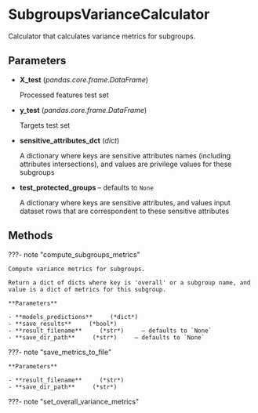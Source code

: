 # SubgroupsVarianceCalculator

Calculator that calculates variance metrics for subgroups.



## Parameters

- **X_test** (*pandas.core.frame.DataFrame*)

    Processed features test set

- **y_test** (*pandas.core.frame.DataFrame*)

    Targets test set

- **sensitive_attributes_dct** (*dict*)

    A dictionary where keys are sensitive attributes names (including attributes intersections),  and values are privilege values for these subgroups

- **test_protected_groups** – defaults to `None`

    A dictionary where keys are sensitive attributes, and values input dataset rows  that are correspondent to these sensitive attributes




## Methods

???- note "compute_subgroups_metrics"

    Compute variance metrics for subgroups.

    Return a dict of dicts where key is 'overall' or a subgroup name, and value is a dict of metrics for this subgroup.

    **Parameters**

    - **models_predictions**     (*dict*)    
    - **save_results**     (*bool*)    
    - **result_filename**     (*str*)     – defaults to `None`    
    - **save_dir_path**     (*str*)     – defaults to `None`    
    
???- note "save_metrics_to_file"

    

    **Parameters**

    - **result_filename**     (*str*)    
    - **save_dir_path**     (*str*)    
    
???- note "set_overall_variance_metrics"

